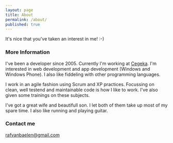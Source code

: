 ```yaml
---
layout: page
title: About
permalink: /about/
published: true
---
```


It's nice that you've taken an interest in me! :-)

### More Information

I've been a developer since 2005. Currently I'm working at [Cegeka](http://www.cegeka.com). I'm interested in web development and app development (Windows and Windows Phone). I also like fiddeling with other programming languages.

I work in an agile fashion using Scrum and XP practices. Focussing on clean, well testend and maintainable code is how I like to work. I've also given some trainings on these subjects. 

I've got a great wife and beautifull son. I let both of them take up most of my spare time. I also like running and playing guitar.

### Contact me

[rafvanbaelen@gmail.com](mailto:rafvanbaelen@gmail.com)